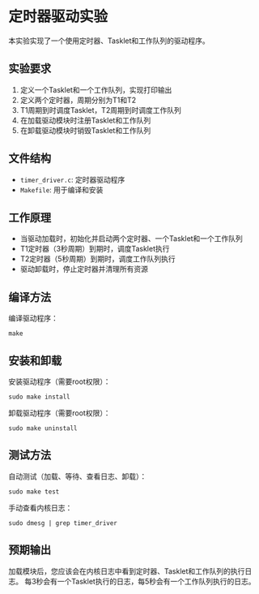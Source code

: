 # 定时器驱动实验

本实验实现了一个使用定时器、Tasklet和工作队列的驱动程序。

## 实验要求

1. 定义一个Tasklet和一个工作队列，实现打印输出
2. 定义两个定时器，周期分别为T1和T2
3. T1周期到时调度Tasklet，T2周期到时调度工作队列
4. 在加载驱动模块时注册Tasklet和工作队列
5. 在卸载驱动模块时销毁Tasklet和工作队列

## 文件结构

- `timer_driver.c`: 定时器驱动程序
- `Makefile`: 用于编译和安装

## 工作原理

- 当驱动加载时，初始化并启动两个定时器、一个Tasklet和一个工作队列
- T1定时器（3秒周期）到期时，调度Tasklet执行
- T2定时器（5秒周期）到期时，调度工作队列执行
- 驱动卸载时，停止定时器并清理所有资源

## 编译方法

编译驱动程序：

```
make
```

## 安装和卸载

安装驱动程序（需要root权限）：

```
sudo make install
```

卸载驱动程序（需要root权限）：

```
sudo make uninstall
```

## 测试方法

自动测试（加载、等待、查看日志、卸载）：

```
sudo make test
```

手动查看内核日志：

```
sudo dmesg | grep timer_driver
```

## 预期输出

加载模块后，您应该会在内核日志中看到定时器、Tasklet和工作队列的执行日志。
每3秒会有一个Tasklet执行的日志，每5秒会有一个工作队列执行的日志。 